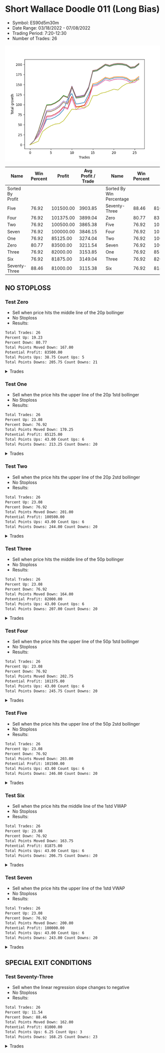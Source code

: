 # Short Wallace Doodle 011 (Long Bias)
- Symbol: ES90d5m30m
- Date Range: 03/18/2022 - 07/08/2022
- Trading Period: 7:20-12:30
- Number of Trades: 26

![Plot](ShortWallaceDoodle011ES90d5m30m(LongBias).png)

| Name | Win Percent | Profit | Avg Profit / Trade |     | Name | Win Percent | Profit | Avg Profit / Trade |
| ---- | ----------- | ------ | ------------------ | --- | ---- | ----------- | ------ | ------------------ |
| Sorted By <br> Profit | | | | | Sorted By <br> Win Percentage ||||
| Five | 76.92 | 101500.00 | 3903.85 |     | Seventy-Three | 88.46 | 81000.00 | 3115.38 |
| Four | 76.92 | 101375.00 | 3899.04 |     | Zero | 80.77 | 83500.00 | 3211.54 |
| Two | 76.92 | 100500.00 | 3865.38 |     | Five | 76.92 | 101500.00 | 3903.85 |
| Seven | 76.92 | 100000.00 | 3846.15 |     | Four | 76.92 | 101375.00 | 3899.04 |
| One | 76.92 | 85125.00 | 3274.04 |     | Two | 76.92 | 100500.00 | 3865.38 |
| Zero | 80.77 | 83500.00 | 3211.54 |     | Seven | 76.92 | 100000.00 | 3846.15 |
| Three | 76.92 | 82000.00 | 3153.85 |     | One | 76.92 | 85125.00 | 3274.04 |
| Six | 76.92 | 81875.00 | 3149.04 |     | Three | 76.92 | 82000.00 | 3153.85 |
| Seventy-Three | 88.46 | 81000.00 | 3115.38 |     | Six | 76.92 | 81875.00 | 3149.04 |

## NO STOPLOSS

### Test Zero
* Sell when price hits the middle line of the 20p bollinger
* No Stoploss
* Results:
```
Total Trades: 26
Percent Up: 19.23
Percent Down: 80.77
Total Points Moved Down: 167.00
Potential Profit: 83500.00
Total Points Ups: 38.75 Count Ups: 5
Total Points Downs: 205.75 Count Downs: 21
```

<details><summary>Trades</summary>

<code>In: 2022-03-24 08:45:00		Out: 2022-03-24 09:15:55		Total Position Time: 30:55		Total Move Down: 10.25		Total to Date: 10.25</code> <br />
<code>In: 2022-04-06 10:55:00		Out: 2022-04-06 11:00:10		Total Position Time: 05:10		Total Move Down: 11.50		Total to Date: 21.75</code> <br />
<code>In: 2022-04-06 11:05:00		Out: 2022-04-06 11:08:10		Total Position Time: 03:10		Total Move Down: 18.50		Total to Date: 40.25</code> <br />
<code>In: 2022-04-06 12:05:00		Out: 2022-04-06 12:23:15		Total Position Time: 18:15		Total Move Down: 23.25		Total to Date: 63.50</code> <br />
<code>In: 2022-04-07 12:15:00		Out: 2022-04-07 12:45:55		Total Position Time: 30:55		Total Move Down: 0.75		Total to Date: 64.25</code> <br />
<code>In: 2022-04-13 08:35:00		Out: 2022-04-13 09:05:55		Total Position Time: 30:55		Total Move Down: 4.50		Total to Date: 68.75</code> <br />
<code>In: 2022-04-19 12:25:00		Out: 2022-04-19 12:46:00		Total Position Time: 21:00		Total Move Down: 6.75		Total to Date: 75.50</code> <br />
<code>In: 2022-04-25 11:35:00		Out: 2022-04-25 12:05:55		Total Position Time: 30:55		Total Move Down: 11.50		Total to Date: 87.00</code> <br />
<code>In: 2022-04-25 11:55:00		Out: 2022-04-25 12:07:15		Total Position Time: 12:15		Total Move Down: 26.75		Total to Date: 113.75</code> <br />
<code>In: 2022-05-04 11:05:00		Out: 2022-05-04 11:07:15		Total Position Time: 02:15		Total Move Down: 14.00		Total to Date: 127.75</code> <br />
<code>In: 2022-05-04 12:15:00		Out: 2022-05-04 12:45:55		Total Position Time: 30:55		Total Move Down: -26.25		Total to Date: 101.50</code> <br />
<code>In: 2022-05-16 10:45:00		Out: 2022-05-16 11:15:55		Total Position Time: 30:55		Total Move Down: 1.50		Total to Date: 103.00</code> <br />
<code>In: 2022-05-17 12:10:00		Out: 2022-05-17 12:40:55		Total Position Time: 30:55		Total Move Down: 2.50		Total to Date: 105.50</code> <br />
<code>In: 2022-05-19 08:50:00		Out: 2022-05-19 09:20:55		Total Position Time: 30:55		Total Move Down: 20.00		Total to Date: 125.50</code> <br />
<code>In: 2022-05-19 12:05:00		Out: 2022-05-19 12:18:20		Total Position Time: 13:20		Total Move Down: 23.50		Total to Date: 149.00</code> <br />
<code>In: 2022-05-27 12:30:00		Out: 2022-05-27 12:46:00		Total Position Time: 16:00		Total Move Down: 2.00		Total to Date: 151.00</code> <br />
<code>In: 2022-05-31 09:05:00		Out: 2022-05-31 09:35:55		Total Position Time: 30:55		Total Move Down: 6.75		Total to Date: 157.75</code> <br />
<code>In: 2022-06-21 12:15:00		Out: 2022-06-21 12:35:35		Total Position Time: 20:35		Total Move Down: 8.00		Total to Date: 165.75</code> <br />
<code>In: 2022-06-27 08:00:00		Out: 2022-06-27 08:30:55		Total Position Time: 30:55		Total Move Down: -3.00		Total to Date: 162.75</code> <br />
<code>In: 2022-06-27 08:30:00		Out: 2022-06-27 09:00:55		Total Position Time: 30:55		Total Move Down: 3.50		Total to Date: 166.25</code> <br />
<code>In: 2022-07-01 11:25:00		Out: 2022-07-01 11:55:55		Total Position Time: 30:55		Total Move Down: 1.25		Total to Date: 167.50</code> <br />
<code>In: 2022-07-05 10:40:00		Out: 2022-07-05 11:10:55		Total Position Time: 30:55		Total Move Down: -0.50		Total to Date: 167.00</code> <br />
<code>In: 2022-07-05 11:40:00		Out: 2022-07-05 12:10:55		Total Position Time: 30:55		Total Move Down: -2.25		Total to Date: 164.75</code> <br />
<code>In: 2022-07-05 11:45:00		Out: 2022-07-05 12:15:55		Total Position Time: 30:55		Total Move Down: -6.75		Total to Date: 158.00</code> <br />
<code>In: 2022-07-06 11:45:00		Out: 2022-07-06 12:15:55		Total Position Time: 30:55		Total Move Down: 1.50		Total to Date: 159.50</code> <br />
<code>In: 2022-07-07 12:20:00		Out: 2022-07-07 12:38:25		Total Position Time: 18:25		Total Move Down: 7.50		Total to Date: 167.00</code> <br />


</details>

### Test One
* Sell when the price hits the upper line of the 20p 1std bollinger
* No Stoploss
* Results:
```
Total Trades: 26
Percent Up: 23.08
Percent Down: 76.92
Total Points Moved Down: 170.25
Potential Profit: 85125.00
Total Points Ups: 43.00 Count Ups: 6
Total Points Downs: 213.25 Count Downs: 20
```

<details><summary>Trades</summary>

<code>In: 2022-03-24 08:45:00		Out: 2022-03-24 09:15:55		Total Position Time: 30:55		Total Move Down: 10.25		Total to Date: 10.25</code> <br />
<code>In: 2022-04-06 10:55:00		Out: 2022-04-06 11:09:45		Total Position Time: 14:45		Total Move Down: 16.00		Total to Date: 26.25</code> <br />
<code>In: 2022-04-06 11:05:00		Out: 2022-04-06 11:09:45		Total Position Time: 04:45		Total Move Down: 24.75		Total to Date: 51.00</code> <br />
<code>In: 2022-04-06 12:05:00		Out: 2022-04-06 12:35:55		Total Position Time: 30:55		Total Move Down: 31.50		Total to Date: 82.50</code> <br />
<code>In: 2022-04-07 12:15:00		Out: 2022-04-07 12:45:55		Total Position Time: 30:55		Total Move Down: 0.75		Total to Date: 83.25</code> <br />
<code>In: 2022-04-13 08:35:00		Out: 2022-04-13 09:05:55		Total Position Time: 30:55		Total Move Down: 4.50		Total to Date: 87.75</code> <br />
<code>In: 2022-04-19 12:25:00		Out: 2022-04-19 12:46:00		Total Position Time: 21:00		Total Move Down: 6.75		Total to Date: 94.50</code> <br />
<code>In: 2022-04-25 11:35:00		Out: 2022-04-25 12:05:55		Total Position Time: 30:55		Total Move Down: 11.50		Total to Date: 106.00</code> <br />
<code>In: 2022-04-25 11:55:00		Out: 2022-04-25 12:25:55		Total Position Time: 30:55		Total Move Down: -4.25		Total to Date: 101.75</code> <br />
<code>In: 2022-05-04 11:05:00		Out: 2022-05-04 11:07:20		Total Position Time: 02:20		Total Move Down: 18.00		Total to Date: 119.75</code> <br />
<code>In: 2022-05-04 12:15:00		Out: 2022-05-04 12:45:55		Total Position Time: 30:55		Total Move Down: -26.25		Total to Date: 93.50</code> <br />
<code>In: 2022-05-16 10:45:00		Out: 2022-05-16 11:15:55		Total Position Time: 30:55		Total Move Down: 1.50		Total to Date: 95.00</code> <br />
<code>In: 2022-05-17 12:10:00		Out: 2022-05-17 12:40:55		Total Position Time: 30:55		Total Move Down: 2.50		Total to Date: 97.50</code> <br />
<code>In: 2022-05-19 08:50:00		Out: 2022-05-19 09:20:55		Total Position Time: 30:55		Total Move Down: 20.00		Total to Date: 117.50</code> <br />
<code>In: 2022-05-19 12:05:00		Out: 2022-05-19 12:24:50		Total Position Time: 19:50		Total Move Down: 34.75		Total to Date: 152.25</code> <br />
<code>In: 2022-05-27 12:30:00		Out: 2022-05-27 12:46:00		Total Position Time: 16:00		Total Move Down: 2.00		Total to Date: 154.25</code> <br />
<code>In: 2022-05-31 09:05:00		Out: 2022-05-31 09:35:55		Total Position Time: 30:55		Total Move Down: 6.75		Total to Date: 161.00</code> <br />
<code>In: 2022-06-21 12:15:00		Out: 2022-06-21 12:45:55		Total Position Time: 30:55		Total Move Down: 7.25		Total to Date: 168.25</code> <br />
<code>In: 2022-06-27 08:00:00		Out: 2022-06-27 08:30:55		Total Position Time: 30:55		Total Move Down: -3.00		Total to Date: 165.25</code> <br />
<code>In: 2022-06-27 08:30:00		Out: 2022-06-27 09:00:55		Total Position Time: 30:55		Total Move Down: 3.50		Total to Date: 168.75</code> <br />
<code>In: 2022-07-01 11:25:00		Out: 2022-07-01 11:55:55		Total Position Time: 30:55		Total Move Down: 1.25		Total to Date: 170.00</code> <br />
<code>In: 2022-07-05 10:40:00		Out: 2022-07-05 11:10:55		Total Position Time: 30:55		Total Move Down: -0.50		Total to Date: 169.50</code> <br />
<code>In: 2022-07-05 11:40:00		Out: 2022-07-05 12:10:55		Total Position Time: 30:55		Total Move Down: -2.25		Total to Date: 167.25</code> <br />
<code>In: 2022-07-05 11:45:00		Out: 2022-07-05 12:15:55		Total Position Time: 30:55		Total Move Down: -6.75		Total to Date: 160.50</code> <br />
<code>In: 2022-07-06 11:45:00		Out: 2022-07-06 12:15:55		Total Position Time: 30:55		Total Move Down: 1.50		Total to Date: 162.00</code> <br />
<code>In: 2022-07-07 12:20:00		Out: 2022-07-07 12:46:00		Total Position Time: 26:00		Total Move Down: 8.25		Total to Date: 170.25</code> <br />


</details>

### Test Two
* Sell when the price hits the upper line of the 20p 2std bollinger
* No Stoploss
* Results:
```
Total Trades: 26
Percent Up: 23.08
Percent Down: 76.92
Total Points Moved Down: 201.00
Potential Profit: 100500.00
Total Points Ups: 43.00 Count Ups: 6
Total Points Downs: 244.00 Count Downs: 20
```

<details><summary>Trades</summary>

<code>In: 2022-03-24 08:45:00		Out: 2022-03-24 09:15:55		Total Position Time: 30:55		Total Move Down: 10.25		Total to Date: 10.25</code> <br />
<code>In: 2022-04-06 10:55:00		Out: 2022-04-06 11:15:15		Total Position Time: 20:15		Total Move Down: 24.50		Total to Date: 34.75</code> <br />
<code>In: 2022-04-06 11:05:00		Out: 2022-04-06 11:15:15		Total Position Time: 10:15		Total Move Down: 33.25		Total to Date: 68.00</code> <br />
<code>In: 2022-04-06 12:05:00		Out: 2022-04-06 12:35:55		Total Position Time: 30:55		Total Move Down: 31.50		Total to Date: 99.50</code> <br />
<code>In: 2022-04-07 12:15:00		Out: 2022-04-07 12:45:55		Total Position Time: 30:55		Total Move Down: 0.75		Total to Date: 100.25</code> <br />
<code>In: 2022-04-13 08:35:00		Out: 2022-04-13 09:05:55		Total Position Time: 30:55		Total Move Down: 4.50		Total to Date: 104.75</code> <br />
<code>In: 2022-04-19 12:25:00		Out: 2022-04-19 12:46:00		Total Position Time: 21:00		Total Move Down: 6.75		Total to Date: 111.50</code> <br />
<code>In: 2022-04-25 11:35:00		Out: 2022-04-25 12:05:55		Total Position Time: 30:55		Total Move Down: 11.50		Total to Date: 123.00</code> <br />
<code>In: 2022-04-25 11:55:00		Out: 2022-04-25 12:25:55		Total Position Time: 30:55		Total Move Down: -4.25		Total to Date: 118.75</code> <br />
<code>In: 2022-05-04 11:05:00		Out: 2022-05-04 11:07:40		Total Position Time: 02:40		Total Move Down: 24.50		Total to Date: 143.25</code> <br />
<code>In: 2022-05-04 12:15:00		Out: 2022-05-04 12:45:55		Total Position Time: 30:55		Total Move Down: -26.25		Total to Date: 117.00</code> <br />
<code>In: 2022-05-16 10:45:00		Out: 2022-05-16 11:15:55		Total Position Time: 30:55		Total Move Down: 1.50		Total to Date: 118.50</code> <br />
<code>In: 2022-05-17 12:10:00		Out: 2022-05-17 12:40:55		Total Position Time: 30:55		Total Move Down: 2.50		Total to Date: 121.00</code> <br />
<code>In: 2022-05-19 08:50:00		Out: 2022-05-19 09:20:55		Total Position Time: 30:55		Total Move Down: 20.00		Total to Date: 141.00</code> <br />
<code>In: 2022-05-19 12:05:00		Out: 2022-05-19 12:35:55		Total Position Time: 30:55		Total Move Down: 42.00		Total to Date: 183.00</code> <br />
<code>In: 2022-05-27 12:30:00		Out: 2022-05-27 12:46:00		Total Position Time: 16:00		Total Move Down: 2.00		Total to Date: 185.00</code> <br />
<code>In: 2022-05-31 09:05:00		Out: 2022-05-31 09:35:55		Total Position Time: 30:55		Total Move Down: 6.75		Total to Date: 191.75</code> <br />
<code>In: 2022-06-21 12:15:00		Out: 2022-06-21 12:45:55		Total Position Time: 30:55		Total Move Down: 7.25		Total to Date: 199.00</code> <br />
<code>In: 2022-06-27 08:00:00		Out: 2022-06-27 08:30:55		Total Position Time: 30:55		Total Move Down: -3.00		Total to Date: 196.00</code> <br />
<code>In: 2022-06-27 08:30:00		Out: 2022-06-27 09:00:55		Total Position Time: 30:55		Total Move Down: 3.50		Total to Date: 199.50</code> <br />
<code>In: 2022-07-01 11:25:00		Out: 2022-07-01 11:55:55		Total Position Time: 30:55		Total Move Down: 1.25		Total to Date: 200.75</code> <br />
<code>In: 2022-07-05 10:40:00		Out: 2022-07-05 11:10:55		Total Position Time: 30:55		Total Move Down: -0.50		Total to Date: 200.25</code> <br />
<code>In: 2022-07-05 11:40:00		Out: 2022-07-05 12:10:55		Total Position Time: 30:55		Total Move Down: -2.25		Total to Date: 198.00</code> <br />
<code>In: 2022-07-05 11:45:00		Out: 2022-07-05 12:15:55		Total Position Time: 30:55		Total Move Down: -6.75		Total to Date: 191.25</code> <br />
<code>In: 2022-07-06 11:45:00		Out: 2022-07-06 12:15:55		Total Position Time: 30:55		Total Move Down: 1.50		Total to Date: 192.75</code> <br />
<code>In: 2022-07-07 12:20:00		Out: 2022-07-07 12:46:00		Total Position Time: 26:00		Total Move Down: 8.25		Total to Date: 201.00</code> <br />


</details>

### Test Three
* Sell when price hits the middle line of the 50p bollinger
* No Stoploss
* Results:
```
Total Trades: 26
Percent Up: 23.08
Percent Down: 76.92
Total Points Moved Down: 164.00
Potential Profit: 82000.00
Total Points Ups: 43.00 Count Ups: 6
Total Points Downs: 207.00 Count Downs: 20
```

<details><summary>Trades</summary>

<code>In: 2022-03-24 08:45:00		Out: 2022-03-24 09:15:55		Total Position Time: 30:55		Total Move Down: 10.25		Total to Date: 10.25</code> <br />
<code>In: 2022-04-06 10:55:00		Out: 2022-04-06 11:08:35		Total Position Time: 13:35		Total Move Down: 11.50		Total to Date: 21.75</code> <br />
<code>In: 2022-04-06 11:05:00		Out: 2022-04-06 11:08:35		Total Position Time: 03:35		Total Move Down: 20.25		Total to Date: 42.00</code> <br />
<code>In: 2022-04-06 12:05:00		Out: 2022-04-06 12:27:15		Total Position Time: 22:15		Total Move Down: 29.25		Total to Date: 71.25</code> <br />
<code>In: 2022-04-07 12:15:00		Out: 2022-04-07 12:45:55		Total Position Time: 30:55		Total Move Down: 0.75		Total to Date: 72.00</code> <br />
<code>In: 2022-04-13 08:35:00		Out: 2022-04-13 09:05:55		Total Position Time: 30:55		Total Move Down: 4.50		Total to Date: 76.50</code> <br />
<code>In: 2022-04-19 12:25:00		Out: 2022-04-19 12:46:00		Total Position Time: 21:00		Total Move Down: 6.75		Total to Date: 83.25</code> <br />
<code>In: 2022-04-25 11:35:00		Out: 2022-04-25 12:05:55		Total Position Time: 30:55		Total Move Down: 11.50		Total to Date: 94.75</code> <br />
<code>In: 2022-04-25 11:55:00		Out: 2022-04-25 12:25:55		Total Position Time: 30:55		Total Move Down: -4.25		Total to Date: 90.50</code> <br />
<code>In: 2022-05-04 11:05:00		Out: 2022-05-04 11:20:50		Total Position Time: 15:50		Total Move Down: 30.25		Total to Date: 120.75</code> <br />
<code>In: 2022-05-04 12:15:00		Out: 2022-05-04 12:45:55		Total Position Time: 30:55		Total Move Down: -26.25		Total to Date: 94.50</code> <br />
<code>In: 2022-05-16 10:45:00		Out: 2022-05-16 11:15:55		Total Position Time: 30:55		Total Move Down: 1.50		Total to Date: 96.00</code> <br />
<code>In: 2022-05-17 12:10:00		Out: 2022-05-17 12:40:55		Total Position Time: 30:55		Total Move Down: 2.50		Total to Date: 98.50</code> <br />
<code>In: 2022-05-19 08:50:00		Out: 2022-05-19 09:20:55		Total Position Time: 30:55		Total Move Down: 20.00		Total to Date: 118.50</code> <br />
<code>In: 2022-05-19 12:05:00		Out: 2022-05-19 12:21:15		Total Position Time: 16:15		Total Move Down: 27.50		Total to Date: 146.00</code> <br />
<code>In: 2022-05-27 12:30:00		Out: 2022-05-27 12:46:00		Total Position Time: 16:00		Total Move Down: 2.00		Total to Date: 148.00</code> <br />
<code>In: 2022-05-31 09:05:00		Out: 2022-05-31 09:35:55		Total Position Time: 30:55		Total Move Down: 6.75		Total to Date: 154.75</code> <br />
<code>In: 2022-06-21 12:15:00		Out: 2022-06-21 12:45:55		Total Position Time: 30:55		Total Move Down: 7.25		Total to Date: 162.00</code> <br />
<code>In: 2022-06-27 08:00:00		Out: 2022-06-27 08:30:55		Total Position Time: 30:55		Total Move Down: -3.00		Total to Date: 159.00</code> <br />
<code>In: 2022-06-27 08:30:00		Out: 2022-06-27 09:00:55		Total Position Time: 30:55		Total Move Down: 3.50		Total to Date: 162.50</code> <br />
<code>In: 2022-07-01 11:25:00		Out: 2022-07-01 11:55:55		Total Position Time: 30:55		Total Move Down: 1.25		Total to Date: 163.75</code> <br />
<code>In: 2022-07-05 10:40:00		Out: 2022-07-05 11:10:55		Total Position Time: 30:55		Total Move Down: -0.50		Total to Date: 163.25</code> <br />
<code>In: 2022-07-05 11:40:00		Out: 2022-07-05 12:10:55		Total Position Time: 30:55		Total Move Down: -2.25		Total to Date: 161.00</code> <br />
<code>In: 2022-07-05 11:45:00		Out: 2022-07-05 12:15:55		Total Position Time: 30:55		Total Move Down: -6.75		Total to Date: 154.25</code> <br />
<code>In: 2022-07-06 11:45:00		Out: 2022-07-06 12:15:55		Total Position Time: 30:55		Total Move Down: 1.50		Total to Date: 155.75</code> <br />
<code>In: 2022-07-07 12:20:00		Out: 2022-07-07 12:46:00		Total Position Time: 26:00		Total Move Down: 8.25		Total to Date: 164.00</code> <br />


</details>

### Test Four
* Sell when the price hits the upper line of the 50p 1std bollinger
* No Stoploss
* Results:
```
Total Trades: 26
Percent Up: 23.08
Percent Down: 76.92
Total Points Moved Down: 202.75
Potential Profit: 101375.00
Total Points Ups: 43.00 Count Ups: 6
Total Points Downs: 245.75 Count Downs: 20
```

<details><summary>Trades</summary>

<code>In: 2022-03-24 08:45:00		Out: 2022-03-24 09:15:55		Total Position Time: 30:55		Total Move Down: 10.25		Total to Date: 10.25</code> <br />
<code>In: 2022-04-06 10:55:00		Out: 2022-04-06 11:11:20		Total Position Time: 16:20		Total Move Down: 17.50		Total to Date: 27.75</code> <br />
<code>In: 2022-04-06 11:05:00		Out: 2022-04-06 11:11:20		Total Position Time: 06:20		Total Move Down: 26.25		Total to Date: 54.00</code> <br />
<code>In: 2022-04-06 12:05:00		Out: 2022-04-06 12:35:55		Total Position Time: 30:55		Total Move Down: 31.50		Total to Date: 85.50</code> <br />
<code>In: 2022-04-07 12:15:00		Out: 2022-04-07 12:45:55		Total Position Time: 30:55		Total Move Down: 0.75		Total to Date: 86.25</code> <br />
<code>In: 2022-04-13 08:35:00		Out: 2022-04-13 09:05:55		Total Position Time: 30:55		Total Move Down: 4.50		Total to Date: 90.75</code> <br />
<code>In: 2022-04-19 12:25:00		Out: 2022-04-19 12:46:00		Total Position Time: 21:00		Total Move Down: 6.75		Total to Date: 97.50</code> <br />
<code>In: 2022-04-25 11:35:00		Out: 2022-04-25 12:05:55		Total Position Time: 30:55		Total Move Down: 11.50		Total to Date: 109.00</code> <br />
<code>In: 2022-04-25 11:55:00		Out: 2022-04-25 12:25:55		Total Position Time: 30:55		Total Move Down: -4.25		Total to Date: 104.75</code> <br />
<code>In: 2022-05-04 11:05:00		Out: 2022-05-04 11:34:10		Total Position Time: 29:10		Total Move Down: 41.75		Total to Date: 146.50</code> <br />
<code>In: 2022-05-04 12:15:00		Out: 2022-05-04 12:45:55		Total Position Time: 30:55		Total Move Down: -26.25		Total to Date: 120.25</code> <br />
<code>In: 2022-05-16 10:45:00		Out: 2022-05-16 11:15:55		Total Position Time: 30:55		Total Move Down: 1.50		Total to Date: 121.75</code> <br />
<code>In: 2022-05-17 12:10:00		Out: 2022-05-17 12:40:55		Total Position Time: 30:55		Total Move Down: 2.50		Total to Date: 124.25</code> <br />
<code>In: 2022-05-19 08:50:00		Out: 2022-05-19 09:20:55		Total Position Time: 30:55		Total Move Down: 20.00		Total to Date: 144.25</code> <br />
<code>In: 2022-05-19 12:05:00		Out: 2022-05-19 12:30:05		Total Position Time: 25:05		Total Move Down: 40.50		Total to Date: 184.75</code> <br />
<code>In: 2022-05-27 12:30:00		Out: 2022-05-27 12:46:00		Total Position Time: 16:00		Total Move Down: 2.00		Total to Date: 186.75</code> <br />
<code>In: 2022-05-31 09:05:00		Out: 2022-05-31 09:35:55		Total Position Time: 30:55		Total Move Down: 6.75		Total to Date: 193.50</code> <br />
<code>In: 2022-06-21 12:15:00		Out: 2022-06-21 12:45:55		Total Position Time: 30:55		Total Move Down: 7.25		Total to Date: 200.75</code> <br />
<code>In: 2022-06-27 08:00:00		Out: 2022-06-27 08:30:55		Total Position Time: 30:55		Total Move Down: -3.00		Total to Date: 197.75</code> <br />
<code>In: 2022-06-27 08:30:00		Out: 2022-06-27 09:00:55		Total Position Time: 30:55		Total Move Down: 3.50		Total to Date: 201.25</code> <br />
<code>In: 2022-07-01 11:25:00		Out: 2022-07-01 11:55:55		Total Position Time: 30:55		Total Move Down: 1.25		Total to Date: 202.50</code> <br />
<code>In: 2022-07-05 10:40:00		Out: 2022-07-05 11:10:55		Total Position Time: 30:55		Total Move Down: -0.50		Total to Date: 202.00</code> <br />
<code>In: 2022-07-05 11:40:00		Out: 2022-07-05 12:10:55		Total Position Time: 30:55		Total Move Down: -2.25		Total to Date: 199.75</code> <br />
<code>In: 2022-07-05 11:45:00		Out: 2022-07-05 12:15:55		Total Position Time: 30:55		Total Move Down: -6.75		Total to Date: 193.00</code> <br />
<code>In: 2022-07-06 11:45:00		Out: 2022-07-06 12:15:55		Total Position Time: 30:55		Total Move Down: 1.50		Total to Date: 194.50</code> <br />
<code>In: 2022-07-07 12:20:00		Out: 2022-07-07 12:46:00		Total Position Time: 26:00		Total Move Down: 8.25		Total to Date: 202.75</code> <br />


</details>

### Test Five
* Sell when the price hits the upper line of the 50p 2std bollinger
* No Stoploss
* Results:
```
Total Trades: 26
Percent Up: 23.08
Percent Down: 76.92
Total Points Moved Down: 203.00
Potential Profit: 101500.00
Total Points Ups: 43.00 Count Ups: 6
Total Points Downs: 246.00 Count Downs: 20
```

<details><summary>Trades</summary>

<code>In: 2022-03-24 08:45:00		Out: 2022-03-24 09:15:55		Total Position Time: 30:55		Total Move Down: 10.25		Total to Date: 10.25</code> <br />
<code>In: 2022-04-06 10:55:00		Out: 2022-04-06 11:15:05		Total Position Time: 20:05		Total Move Down: 23.75		Total to Date: 34.00</code> <br />
<code>In: 2022-04-06 11:05:00		Out: 2022-04-06 11:15:05		Total Position Time: 10:05		Total Move Down: 32.50		Total to Date: 66.50</code> <br />
<code>In: 2022-04-06 12:05:00		Out: 2022-04-06 12:35:55		Total Position Time: 30:55		Total Move Down: 31.50		Total to Date: 98.00</code> <br />
<code>In: 2022-04-07 12:15:00		Out: 2022-04-07 12:45:55		Total Position Time: 30:55		Total Move Down: 0.75		Total to Date: 98.75</code> <br />
<code>In: 2022-04-13 08:35:00		Out: 2022-04-13 09:05:55		Total Position Time: 30:55		Total Move Down: 4.50		Total to Date: 103.25</code> <br />
<code>In: 2022-04-19 12:25:00		Out: 2022-04-19 12:46:00		Total Position Time: 21:00		Total Move Down: 6.75		Total to Date: 110.00</code> <br />
<code>In: 2022-04-25 11:35:00		Out: 2022-04-25 12:05:55		Total Position Time: 30:55		Total Move Down: 11.50		Total to Date: 121.50</code> <br />
<code>In: 2022-04-25 11:55:00		Out: 2022-04-25 12:25:55		Total Position Time: 30:55		Total Move Down: -4.25		Total to Date: 117.25</code> <br />
<code>In: 2022-05-04 11:05:00		Out: 2022-05-04 11:35:55		Total Position Time: 30:55		Total Move Down: 28.00		Total to Date: 145.25</code> <br />
<code>In: 2022-05-04 12:15:00		Out: 2022-05-04 12:45:55		Total Position Time: 30:55		Total Move Down: -26.25		Total to Date: 119.00</code> <br />
<code>In: 2022-05-16 10:45:00		Out: 2022-05-16 11:15:55		Total Position Time: 30:55		Total Move Down: 1.50		Total to Date: 120.50</code> <br />
<code>In: 2022-05-17 12:10:00		Out: 2022-05-17 12:40:55		Total Position Time: 30:55		Total Move Down: 2.50		Total to Date: 123.00</code> <br />
<code>In: 2022-05-19 08:50:00		Out: 2022-05-19 09:20:55		Total Position Time: 30:55		Total Move Down: 20.00		Total to Date: 143.00</code> <br />
<code>In: 2022-05-19 12:05:00		Out: 2022-05-19 12:35:55		Total Position Time: 30:55		Total Move Down: 42.00		Total to Date: 185.00</code> <br />
<code>In: 2022-05-27 12:30:00		Out: 2022-05-27 12:46:00		Total Position Time: 16:00		Total Move Down: 2.00		Total to Date: 187.00</code> <br />
<code>In: 2022-05-31 09:05:00		Out: 2022-05-31 09:35:55		Total Position Time: 30:55		Total Move Down: 6.75		Total to Date: 193.75</code> <br />
<code>In: 2022-06-21 12:15:00		Out: 2022-06-21 12:45:55		Total Position Time: 30:55		Total Move Down: 7.25		Total to Date: 201.00</code> <br />
<code>In: 2022-06-27 08:00:00		Out: 2022-06-27 08:30:55		Total Position Time: 30:55		Total Move Down: -3.00		Total to Date: 198.00</code> <br />
<code>In: 2022-06-27 08:30:00		Out: 2022-06-27 09:00:55		Total Position Time: 30:55		Total Move Down: 3.50		Total to Date: 201.50</code> <br />
<code>In: 2022-07-01 11:25:00		Out: 2022-07-01 11:55:55		Total Position Time: 30:55		Total Move Down: 1.25		Total to Date: 202.75</code> <br />
<code>In: 2022-07-05 10:40:00		Out: 2022-07-05 11:10:55		Total Position Time: 30:55		Total Move Down: -0.50		Total to Date: 202.25</code> <br />
<code>In: 2022-07-05 11:40:00		Out: 2022-07-05 12:10:55		Total Position Time: 30:55		Total Move Down: -2.25		Total to Date: 200.00</code> <br />
<code>In: 2022-07-05 11:45:00		Out: 2022-07-05 12:15:55		Total Position Time: 30:55		Total Move Down: -6.75		Total to Date: 193.25</code> <br />
<code>In: 2022-07-06 11:45:00		Out: 2022-07-06 12:15:55		Total Position Time: 30:55		Total Move Down: 1.50		Total to Date: 194.75</code> <br />
<code>In: 2022-07-07 12:20:00		Out: 2022-07-07 12:46:00		Total Position Time: 26:00		Total Move Down: 8.25		Total to Date: 203.00</code> <br />


</details>

### Test Six
* Sell when the price hits the middle line of the 1std VWAP
* No Stoploss
* Results:
```
Total Trades: 26
Percent Up: 23.08
Percent Down: 76.92
Total Points Moved Down: 163.75
Potential Profit: 81875.00
Total Points Ups: 43.00 Count Ups: 6
Total Points Downs: 206.75 Count Downs: 20
```

<details><summary>Trades</summary>

<code>In: 2022-03-24 08:45:00		Out: 2022-03-24 09:15:55		Total Position Time: 30:55		Total Move Down: 10.25		Total to Date: 10.25</code> <br />
<code>In: 2022-04-06 10:55:00		Out: 2022-04-06 11:00:10		Total Position Time: 05:10		Total Move Down: 11.50		Total to Date: 21.75</code> <br />
<code>In: 2022-04-06 11:05:00		Out: 2022-04-06 11:08:10		Total Position Time: 03:10		Total Move Down: 18.50		Total to Date: 40.25</code> <br />
<code>In: 2022-04-06 12:05:00		Out: 2022-04-06 12:26:50		Total Position Time: 21:50		Total Move Down: 28.50		Total to Date: 68.75</code> <br />
<code>In: 2022-04-07 12:15:00		Out: 2022-04-07 12:45:55		Total Position Time: 30:55		Total Move Down: 0.75		Total to Date: 69.50</code> <br />
<code>In: 2022-04-13 08:35:00		Out: 2022-04-13 09:05:55		Total Position Time: 30:55		Total Move Down: 4.50		Total to Date: 74.00</code> <br />
<code>In: 2022-04-19 12:25:00		Out: 2022-04-19 12:46:00		Total Position Time: 21:00		Total Move Down: 6.75		Total to Date: 80.75</code> <br />
<code>In: 2022-04-25 11:35:00		Out: 2022-04-25 12:05:55		Total Position Time: 30:55		Total Move Down: 11.50		Total to Date: 92.25</code> <br />
<code>In: 2022-04-25 11:55:00		Out: 2022-04-25 12:25:55		Total Position Time: 30:55		Total Move Down: -4.25		Total to Date: 88.00</code> <br />
<code>In: 2022-05-04 11:05:00		Out: 2022-05-04 11:20:20		Total Position Time: 15:20		Total Move Down: 26.00		Total to Date: 114.00</code> <br />
<code>In: 2022-05-04 12:15:00		Out: 2022-05-04 12:45:55		Total Position Time: 30:55		Total Move Down: -26.25		Total to Date: 87.75</code> <br />
<code>In: 2022-05-16 10:45:00		Out: 2022-05-16 11:15:55		Total Position Time: 30:55		Total Move Down: 1.50		Total to Date: 89.25</code> <br />
<code>In: 2022-05-17 12:10:00		Out: 2022-05-17 12:40:55		Total Position Time: 30:55		Total Move Down: 2.50		Total to Date: 91.75</code> <br />
<code>In: 2022-05-19 08:50:00		Out: 2022-05-19 09:20:55		Total Position Time: 30:55		Total Move Down: 20.00		Total to Date: 111.75</code> <br />
<code>In: 2022-05-19 12:05:00		Out: 2022-05-19 12:24:45		Total Position Time: 19:45		Total Move Down: 34.00		Total to Date: 145.75</code> <br />
<code>In: 2022-05-27 12:30:00		Out: 2022-05-27 12:46:00		Total Position Time: 16:00		Total Move Down: 2.00		Total to Date: 147.75</code> <br />
<code>In: 2022-05-31 09:05:00		Out: 2022-05-31 09:35:55		Total Position Time: 30:55		Total Move Down: 6.75		Total to Date: 154.50</code> <br />
<code>In: 2022-06-21 12:15:00		Out: 2022-06-21 12:45:55		Total Position Time: 30:55		Total Move Down: 7.25		Total to Date: 161.75</code> <br />
<code>In: 2022-06-27 08:00:00		Out: 2022-06-27 08:30:55		Total Position Time: 30:55		Total Move Down: -3.00		Total to Date: 158.75</code> <br />
<code>In: 2022-06-27 08:30:00		Out: 2022-06-27 09:00:55		Total Position Time: 30:55		Total Move Down: 3.50		Total to Date: 162.25</code> <br />
<code>In: 2022-07-01 11:25:00		Out: 2022-07-01 11:55:55		Total Position Time: 30:55		Total Move Down: 1.25		Total to Date: 163.50</code> <br />
<code>In: 2022-07-05 10:40:00		Out: 2022-07-05 11:10:55		Total Position Time: 30:55		Total Move Down: -0.50		Total to Date: 163.00</code> <br />
<code>In: 2022-07-05 11:40:00		Out: 2022-07-05 12:10:55		Total Position Time: 30:55		Total Move Down: -2.25		Total to Date: 160.75</code> <br />
<code>In: 2022-07-05 11:45:00		Out: 2022-07-05 12:15:55		Total Position Time: 30:55		Total Move Down: -6.75		Total to Date: 154.00</code> <br />
<code>In: 2022-07-06 11:45:00		Out: 2022-07-06 12:15:55		Total Position Time: 30:55		Total Move Down: 1.50		Total to Date: 155.50</code> <br />
<code>In: 2022-07-07 12:20:00		Out: 2022-07-07 12:46:00		Total Position Time: 26:00		Total Move Down: 8.25		Total to Date: 163.75</code> <br />


</details>

### Test Seven
* Sell when the price hits the upper line of the 1std VWAP
* No Stoploss
* Results:
```
Total Trades: 26
Percent Up: 23.08
Percent Down: 76.92
Total Points Moved Down: 200.00
Potential Profit: 100000.00
Total Points Ups: 43.00 Count Ups: 6
Total Points Downs: 243.00 Count Downs: 20
```

<details><summary>Trades</summary>

<code>In: 2022-03-24 08:45:00		Out: 2022-03-24 09:15:55		Total Position Time: 30:55		Total Move Down: 10.25		Total to Date: 10.25</code> <br />
<code>In: 2022-04-06 10:55:00		Out: 2022-04-06 11:09:40		Total Position Time: 14:40		Total Move Down: 15.75		Total to Date: 26.00</code> <br />
<code>In: 2022-04-06 11:05:00		Out: 2022-04-06 11:09:40		Total Position Time: 04:40		Total Move Down: 24.50		Total to Date: 50.50</code> <br />
<code>In: 2022-04-06 12:05:00		Out: 2022-04-06 12:35:55		Total Position Time: 30:55		Total Move Down: 31.50		Total to Date: 82.00</code> <br />
<code>In: 2022-04-07 12:15:00		Out: 2022-04-07 12:45:55		Total Position Time: 30:55		Total Move Down: 0.75		Total to Date: 82.75</code> <br />
<code>In: 2022-04-13 08:35:00		Out: 2022-04-13 09:05:55		Total Position Time: 30:55		Total Move Down: 4.50		Total to Date: 87.25</code> <br />
<code>In: 2022-04-19 12:25:00		Out: 2022-04-19 12:46:00		Total Position Time: 21:00		Total Move Down: 6.75		Total to Date: 94.00</code> <br />
<code>In: 2022-04-25 11:35:00		Out: 2022-04-25 12:05:55		Total Position Time: 30:55		Total Move Down: 11.50		Total to Date: 105.50</code> <br />
<code>In: 2022-04-25 11:55:00		Out: 2022-04-25 12:25:55		Total Position Time: 30:55		Total Move Down: -4.25		Total to Date: 101.25</code> <br />
<code>In: 2022-05-04 11:05:00		Out: 2022-05-04 11:34:05		Total Position Time: 29:05		Total Move Down: 41.00		Total to Date: 142.25</code> <br />
<code>In: 2022-05-04 12:15:00		Out: 2022-05-04 12:45:55		Total Position Time: 30:55		Total Move Down: -26.25		Total to Date: 116.00</code> <br />
<code>In: 2022-05-16 10:45:00		Out: 2022-05-16 11:15:55		Total Position Time: 30:55		Total Move Down: 1.50		Total to Date: 117.50</code> <br />
<code>In: 2022-05-17 12:10:00		Out: 2022-05-17 12:40:55		Total Position Time: 30:55		Total Move Down: 2.50		Total to Date: 120.00</code> <br />
<code>In: 2022-05-19 08:50:00		Out: 2022-05-19 09:20:55		Total Position Time: 30:55		Total Move Down: 20.00		Total to Date: 140.00</code> <br />
<code>In: 2022-05-19 12:05:00		Out: 2022-05-19 12:35:55		Total Position Time: 30:55		Total Move Down: 42.00		Total to Date: 182.00</code> <br />
<code>In: 2022-05-27 12:30:00		Out: 2022-05-27 12:46:00		Total Position Time: 16:00		Total Move Down: 2.00		Total to Date: 184.00</code> <br />
<code>In: 2022-05-31 09:05:00		Out: 2022-05-31 09:35:55		Total Position Time: 30:55		Total Move Down: 6.75		Total to Date: 190.75</code> <br />
<code>In: 2022-06-21 12:15:00		Out: 2022-06-21 12:45:55		Total Position Time: 30:55		Total Move Down: 7.25		Total to Date: 198.00</code> <br />
<code>In: 2022-06-27 08:00:00		Out: 2022-06-27 08:30:55		Total Position Time: 30:55		Total Move Down: -3.00		Total to Date: 195.00</code> <br />
<code>In: 2022-06-27 08:30:00		Out: 2022-06-27 09:00:55		Total Position Time: 30:55		Total Move Down: 3.50		Total to Date: 198.50</code> <br />
<code>In: 2022-07-01 11:25:00		Out: 2022-07-01 11:55:55		Total Position Time: 30:55		Total Move Down: 1.25		Total to Date: 199.75</code> <br />
<code>In: 2022-07-05 10:40:00		Out: 2022-07-05 11:10:55		Total Position Time: 30:55		Total Move Down: -0.50		Total to Date: 199.25</code> <br />
<code>In: 2022-07-05 11:40:00		Out: 2022-07-05 12:10:55		Total Position Time: 30:55		Total Move Down: -2.25		Total to Date: 197.00</code> <br />
<code>In: 2022-07-05 11:45:00		Out: 2022-07-05 12:15:55		Total Position Time: 30:55		Total Move Down: -6.75		Total to Date: 190.25</code> <br />
<code>In: 2022-07-06 11:45:00		Out: 2022-07-06 12:15:55		Total Position Time: 30:55		Total Move Down: 1.50		Total to Date: 191.75</code> <br />
<code>In: 2022-07-07 12:20:00		Out: 2022-07-07 12:46:00		Total Position Time: 26:00		Total Move Down: 8.25		Total to Date: 200.00</code> <br />


</details>

## SPECIAL EXIT CONDITIONS 

### Test Seventy-Three
* Sell when the linear regression slope changes to negative
* No Stoploss
* Results:
```
Total Trades: 26
Percent Up: 11.54
Percent Down: 88.46
Total Points Moved Down: 162.00
Potential Profit: 81000.00
Total Points Ups: 6.25 Count Ups: 3
Total Points Downs: 168.25 Count Downs: 23
```

<details><summary>Trades</summary>

<code>In: 2022-03-24 08:45:00		Out: 2022-03-24 09:00:05		Total Position Time: 15:05		Total Move Down: 4.25		Total to Date: 4.25</code> <br />
<code>In: 2022-04-06 10:55:00		Out: 2022-04-06 10:58:05		Total Position Time: 03:05		Total Move Down: 4.50		Total to Date: 8.75</code> <br />
<code>In: 2022-04-06 11:05:00		Out: 2022-04-06 11:12:05		Total Position Time: 07:05		Total Move Down: 24.00		Total to Date: 32.75</code> <br />
<code>In: 2022-04-06 12:05:00		Out: 2022-04-06 12:15:05		Total Position Time: 10:05		Total Move Down: 8.25		Total to Date: 41.00</code> <br />
<code>In: 2022-04-07 12:15:00		Out: 2022-04-07 12:20:05		Total Position Time: 05:05		Total Move Down: 6.25		Total to Date: 47.25</code> <br />
<code>In: 2022-04-13 08:35:00		Out: 2022-04-13 08:46:05		Total Position Time: 11:05		Total Move Down: 4.25		Total to Date: 51.50</code> <br />
<code>In: 2022-04-19 12:25:00		Out: 2022-04-19 12:43:05		Total Position Time: 18:05		Total Move Down: 1.25		Total to Date: 52.75</code> <br />
<code>In: 2022-04-25 11:35:00		Out: 2022-04-25 11:45:05		Total Position Time: 10:05		Total Move Down: 7.00		Total to Date: 59.75</code> <br />
<code>In: 2022-04-25 11:55:00		Out: 2022-04-25 12:01:05		Total Position Time: 06:05		Total Move Down: 14.00		Total to Date: 73.75</code> <br />
<code>In: 2022-05-04 11:05:00		Out: 2022-05-04 11:11:05		Total Position Time: 06:05		Total Move Down: 15.00		Total to Date: 88.75</code> <br />
<code>In: 2022-05-04 12:15:00		Out: 2022-05-04 12:23:05		Total Position Time: 08:05		Total Move Down: -1.00		Total to Date: 87.75</code> <br />
<code>In: 2022-05-16 10:45:00		Out: 2022-05-16 10:54:05		Total Position Time: 09:05		Total Move Down: 7.00		Total to Date: 94.75</code> <br />
<code>In: 2022-05-17 12:10:00		Out: 2022-05-17 12:21:05		Total Position Time: 11:05		Total Move Down: -3.25		Total to Date: 91.50</code> <br />
<code>In: 2022-05-19 08:50:00		Out: 2022-05-19 09:09:05		Total Position Time: 19:05		Total Move Down: 7.00		Total to Date: 98.50</code> <br />
<code>In: 2022-05-19 12:05:00		Out: 2022-05-19 12:20:05		Total Position Time: 15:05		Total Move Down: 23.50		Total to Date: 122.00</code> <br />
<code>In: 2022-05-27 12:30:00		Out: 2022-05-27 12:34:05		Total Position Time: 04:05		Total Move Down: 1.00		Total to Date: 123.00</code> <br />
<code>In: 2022-05-31 09:05:00		Out: 2022-05-31 09:11:05		Total Position Time: 06:05		Total Move Down: 5.50		Total to Date: 128.50</code> <br />
<code>In: 2022-06-21 12:15:00		Out: 2022-06-21 12:30:05		Total Position Time: 15:05		Total Move Down: 2.25		Total to Date: 130.75</code> <br />
<code>In: 2022-06-27 08:00:00		Out: 2022-06-27 08:04:05		Total Position Time: 04:05		Total Move Down: 3.75		Total to Date: 134.50</code> <br />
<code>In: 2022-06-27 08:30:00		Out: 2022-06-27 08:34:05		Total Position Time: 04:05		Total Move Down: 4.00		Total to Date: 138.50</code> <br />
<code>In: 2022-07-01 11:25:00		Out: 2022-07-01 11:35:05		Total Position Time: 10:05		Total Move Down: -2.00		Total to Date: 136.50</code> <br />
<code>In: 2022-07-05 10:40:00		Out: 2022-07-05 10:48:05		Total Position Time: 08:05		Total Move Down: 9.25		Total to Date: 145.75</code> <br />
<code>In: 2022-07-05 11:40:00		Out: 2022-07-05 11:50:05		Total Position Time: 10:05		Total Move Down: 6.25		Total to Date: 152.00</code> <br />
<code>In: 2022-07-05 11:45:00		Out: 2022-07-05 11:54:05		Total Position Time: 09:05		Total Move Down: 2.00		Total to Date: 154.00</code> <br />
<code>In: 2022-07-06 11:45:00		Out: 2022-07-06 12:08:05		Total Position Time: 23:05		Total Move Down: 6.50		Total to Date: 160.50</code> <br />
<code>In: 2022-07-07 12:20:00		Out: 2022-07-07 12:24:05		Total Position Time: 04:05		Total Move Down: 1.50		Total to Date: 162.00</code> <br />


</details>